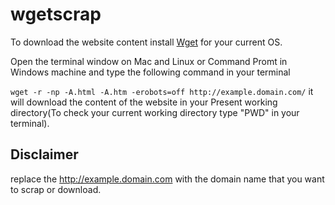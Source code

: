 wgetscrap
===================
To download the website content install [Wget](https://www.gnu.org/software/wget/) for your current OS.

Open the terminal window on Mac and Linux or Command Promt in Windows machine and type the following command in 
your terminal <Enter>

  `wget -r -np -A.html -A.htm -erobots=off http://example.domain.com/`
<Enter>
it will download the content of the website in your Present working directory(To check your current working directory type "PWD" in your terminal).

Disclaimer
----------
replace the http://example.domain.com with the domain name that you want to scrap or download.


